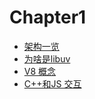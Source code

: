# Chapter1

* [架构一览](/chapter1/chapter1-0.md)
* [为啥是libuv](/chapter1/chapter1-1.md)
* [V8 概念](/chapter2/chapter2-0.md)
* [C++和JS 交互](/chapter2/chapter2-1.md)
